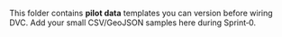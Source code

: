 This folder contains **pilot data** templates you can version before wiring DVC.
Add your small CSV/GeoJSON samples here during Sprint‑0.
